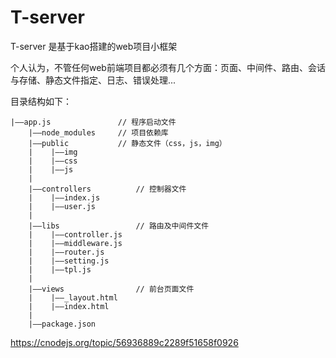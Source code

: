 # T-server

T-server 是基于kao搭建的web项目小框架

个人认为，不管任何web前端项目都必须有几个方面：页面、中间件、路由、会话与存储、静态文件指定、日志、错误处理...

目录结构如下：
```
|——app.js               // 程序启动文件
	|——node_modules     // 项目依赖库
	|——public           // 静态文件（css，js，img）
	|    |——img
	|    |——css
	|    |——js
	|
    |——controllers          // 控制器文件
	|    |——index.js
	|    |——user.js
    |
	|——libs                 // 路由及中间件文件
	|    |——controller.js
	|    |——middleware.js
    |    |——router.js
    |    |——setting.js
    |    |——tpl.js
	|
	|——views                // 前台页面文件
	|    |——_layout.html
	|    |——index.html
	|
	|——package.json
```

https://cnodejs.org/topic/56936889c2289f51658f0926
